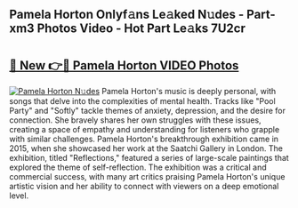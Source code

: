 ## Pamela Horton Onlyf𝚊ns Le𝚊ked N𝚞des - Part-xm3 Photos Video - Hot Part Le𝚊ks 7U2cr

# <h2><a href="http://ab38270.deff.icu/?id=Pamela+Horton">🔗 New 👉🔴 Pamela Horton VIDEO Photos</a></h2>

[![Pamela Horton N𝚞des](https://i.imgur.com/rIISA9y.gif)](http://ab38270.deff.icu/?id=Pamela+Horton)
Pamela Horton's music is deeply personal, with songs that delve into the complexities of mental health. Tracks like "Pool Party" and "Softly" tackle themes of anxiety, depression, and the desire for connection. She bravely shares her own struggles with these issues, creating a space of empathy and understanding for listeners who grapple with similar challenges. Pamela Horton's breakthrough exhibition came in 2015, when she showcased her work at the Saatchi Gallery in London. The exhibition, titled "Reflections," featured a series of large-scale paintings that explored the theme of self-reflection. The exhibition was a critical and commercial success, with many art critics praising Pamela Horton's unique artistic vision and her ability to connect with viewers on a deep emotional level.
